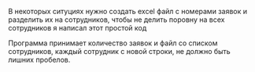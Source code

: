 В некоторых ситуциях нужно создать excel файл с номерами заявок и разделить их на сотрудников, чтобы не делить поровну на всех сотрудников я написал этот простой код

Программа принимает количество заявок и файл со списком сотрудников, каждый сотрудник с новой строки, не должно быть лишних пробелов.